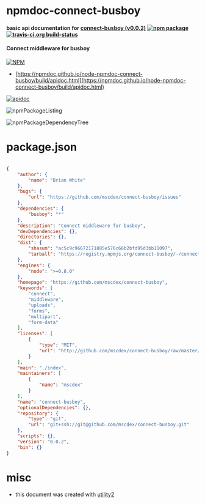 # npmdoc-connect-busboy

#### basic api documentation for  [connect-busboy (v0.0.2)](https://github.com/mscdex/connect-busboy)  [![npm package](https://img.shields.io/npm/v/npmdoc-connect-busboy.svg?style=flat-square)](https://www.npmjs.org/package/npmdoc-connect-busboy) [![travis-ci.org build-status](https://api.travis-ci.org/npmdoc/node-npmdoc-connect-busboy.svg)](https://travis-ci.org/npmdoc/node-npmdoc-connect-busboy)

#### Connect middleware for busboy

[![NPM](https://nodei.co/npm/connect-busboy.png?downloads=true&downloadRank=true&stars=true)](https://www.npmjs.com/package/connect-busboy)

- [https://npmdoc.github.io/node-npmdoc-connect-busboy/build/apidoc.html](https://npmdoc.github.io/node-npmdoc-connect-busboy/build/apidoc.html)

[![apidoc](https://npmdoc.github.io/node-npmdoc-connect-busboy/build/screenCapture.buildCi.browser.%252Ftmp%252Fbuild%252Fapidoc.html.png)](https://npmdoc.github.io/node-npmdoc-connect-busboy/build/apidoc.html)

![npmPackageListing](https://npmdoc.github.io/node-npmdoc-connect-busboy/build/screenCapture.npmPackageListing.svg)

![npmPackageDependencyTree](https://npmdoc.github.io/node-npmdoc-connect-busboy/build/screenCapture.npmPackageDependencyTree.svg)



# package.json

```json

{
    "author": {
        "name": "Brian White"
    },
    "bugs": {
        "url": "https://github.com/mscdex/connect-busboy/issues"
    },
    "dependencies": {
        "busboy": "*"
    },
    "description": "Connect middleware for busboy",
    "devDependencies": {},
    "directories": {},
    "dist": {
        "shasum": "ac5c9c96672171885e576c66b2bfd95d3bb11097",
        "tarball": "https://registry.npmjs.org/connect-busboy/-/connect-busboy-0.0.2.tgz"
    },
    "engines": {
        "node": ">=0.8.0"
    },
    "homepage": "https://github.com/mscdex/connect-busboy",
    "keywords": [
        "connect",
        "middleware",
        "uploads",
        "forms",
        "multipart",
        "form-data"
    ],
    "licenses": [
        {
            "type": "MIT",
            "url": "http://github.com/mscdex/connect-busboy/raw/master/LICENSE"
        }
    ],
    "main": "./index",
    "maintainers": [
        {
            "name": "mscdex"
        }
    ],
    "name": "connect-busboy",
    "optionalDependencies": {},
    "repository": {
        "type": "git",
        "url": "git+ssh://git@github.com/mscdex/connect-busboy.git"
    },
    "scripts": {},
    "version": "0.0.2",
    "bin": {}
}
```



# misc
- this document was created with [utility2](https://github.com/kaizhu256/node-utility2)
